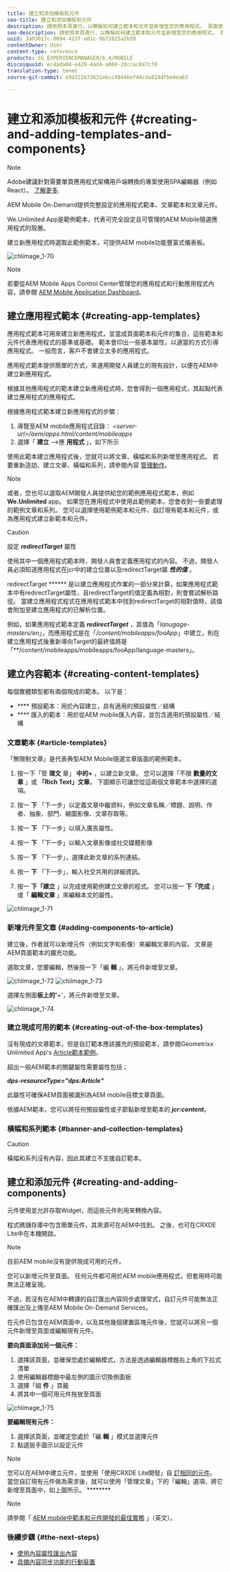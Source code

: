 ```yaml
---
title: 建立和添加模板和元件
seo-title: 建立和添加模板和元件
description: 請依照本頁進行，以瞭解如何建立範本和元件並新增至您的應用程式。 頁面使用Geometrixx Unlimited App作為包含範例應用程式範本和頁面範本的應用程式。
seo-description: 請依照本頁進行，以瞭解如何建立範本和元件並新增至您的應用程式。 頁面使用Geometrixx Unlimited App作為包含範例應用程式範本和頁面範本的應用程式。
uuid: 3a93017c-8094-413f-a01c-9b72025a2b20
contentOwner: User
content-type: reference
products: SG_EXPERIENCEMANAGER/6.4/MOBILE
discoiquuid: ec4ada04-e429-4ad4-a060-2dccac847cf0
translation-type: tm+mt
source-git-commit: e9a322b73631e6cc48446ef44cda824dfbe4ea63

---
```



# 建立和添加模板和元件 {#creating-and-adding-templates-and-components}

>[!NOTE]
>
>Adobe建議針對需要單頁應用程式架構用戶端轉換的專案使用SPA編輯器（例如React）。 [了解更多](/help/sites-developing/spa-overview.md).

AEM Mobile On-Demand提供完整設定的應用程式範本、文章範本和文章元件。

We.Unlimited App是範例範本，代表可完全設定且可管理的AEM Mobile隨選應用程式的殼層。

建立新應用程式時選取此範例範本，可提供AEM mobile功能豐富式儀表板。

![chlimage_1-70](assets/chlimage_1-70.png)

>[!NOTE]
>
>若要從AEM Mobile Apps Control Center管理您的應用程式和行動應用程式內容，請參閱 [AEM Mobile Application Dashboard](/help/mobile/mobile-apps-ondemand-application-dashboard.md)。

## 建立應用程式範本 {#creating-app-templates}

應用程式範本可用來建立新應用程式，並當成頁面範本和元件的集合，這些範本和元件代表應用程式的基準或基礎。 範本會印出一些基本屬性，以適當的方式引導應用程式。 一般而言，客戶不會建立太多的應用程式。

應用程式範本提供簡單的方式，來運用開發人員建立的現有設計，以便在AEM中建立新應用程式。

根據其他應用程式的範本建立新應用程式時，您會得到一個應用程式，其起點代表建立應用程式的應用程式。

根據應用程式範本建立新應用程式的步驟：

1. 導覽至AEM mobile應用程式目錄： *&lt;server-url>/aem/apps.html/content/mobileapps*
1. 選擇「 **建立** —>應 **用程式** 」，如下所示

使用此範本建立應用程式後，您就可以將文章、橫幅和系列新增至應用程式。 若要重新造訪、建立文章、橫幅和系列，請參閱內容 [管理動作](/help/mobile/mobile-apps-ondemand-manage-content-ondemand.md)。

>[!NOTE]
>
>或者，您也可以選取AEM開發人員提供給您的範例應用程式範本，例如 **We.Unlimited** app。 如果您在應用程式中使用此範例範本，您會收到一些要處理的範例文章和系列。 您可以選擇使用範例範本和元件、自訂現有範本和元件，或為應用程式建立新範本和元件。

>[!CAUTION]
>
>設定 ***redirectTarget*** 屬性
>
>使用其中一個應用程式範本時，開發人員會定義應用程式的內容。 不過，開發人員必須知道應用程式在jcr中的建立位置以及redirectTarget屬 ***性的值*** 。
>
>redirectTarget ****** 是以建立應用程式作業的一部分來計算，如果應用程式範本中有redirectTarget屬性，且redirectTarget的值定義為相對，則會嘗試解析路徑。 當建立應用程式程式在應用程式範本中找到redirectTarget的相對值時，該值會附加至建立應用程式的已解析位置。
>
>例如，如果應用程式範本定義 ***redirectTarget*** ，其值為「*lanugage-masters/en*」，而應用程式是在「*/content/mobileapps/fooApp*」中建立，則在建立應用程式後重新導向Target的最終值將是「**/content/mobileapps/mobileapps/fooApp/language-masters」。


## 建立內容範本 {#creating-content-templates}

每個實體類型都有兩個現成的範本。 以下是：

* **** 預設範本：用於內容建立，具有適用的預設屬性／結構
* **** 匯入的範本：用於從AEM mobile匯入內容，並包含適用的預設屬性／結構

### 文章範本 {#article-templates}

「無限制文章」是代表典型AEM Mobile隨選文章版面的範例範本。

1. 按一下「管 **理文** 章」 **中的+** ，以建立新文章。 您可以選擇「不限 **數量的文章** 」或 **「Rich Text」文章**。 下圖顯示可讓您從這兩個文章範本中選擇的選項。

1. 按一 **下** 「下一步」以定義文章中繼資料，例如文章名稱／標題、說明、作者、抽象、部門、縮圖影像、文章存取等。
1. 按一 **下** 「下一步」以填入廣告屬性。
1. 按一 **下** 「下一步」以輸入文章影像或社交媒體影像
1. 按一 **下** 「下一步」，選擇此新文章的系列連結。
1. 按一 **下** 「下一步」，輸入社交共用的詳細資訊。
1. 按一 **下「建立** 」以完成使用範例建立文章的程式。 您可以按一 **下「完成** 」或「 **編輯文章** 」來編輯本文的屬性。

![chlimage_1-71](assets/chlimage_1-71.png)

### 新增元件至文章 {#adding-components-to-article}

建立後，作者就可以新增元件（例如文字和影像）來編輯文章的內容。 文章是AEM頁面範本的擴充功能。

選取文章，您要編輯，然後按一下「編 **輯** 」，將元件新增至文章。

![chlimage_1-72](assets/chlimage_1-72.png) ![chlimage_1-73](assets/chlimage_1-73.png)

選擇左側面&#x200B;**板上的&#39;**+&#39;，將元件新增至文章。

![chlimage_1-74](assets/chlimage_1-74.png)

### 建立現成可用的範本 {#creating-out-of-the-box-templates}

沒有現成的文章範本，但是自訂範本應該擴充的預設範本，請參閱Geometrixx Unlimited App&#39;s [Article範本範例](http://localhost:4502/crx/de/index.jsp#/apps/geometrixx-unlimited-app/templates/article)。

超出一般AEM範本的關鍵屬性需要屬性包括；

***dps-resourceType=&quot;dps:Article&quot;***

此屬性可確保AEM頁面被識別為AEM mobile目標文章頁面。

依據AEM範本，您可以將任何預設屬性或子節點新增至範本的 ***jcr:content***。

### 橫幅和系列範本 {#banner-and-collection-templates}

>[!CAUTION]
>
>橫幅和系列沒有內容，因此其建立不支援自訂範本。

## 建立和添加元件 {#creating-and-adding-components}

元件使用並允許存取Widget，而這些元件則用來轉換內容。

程式碼儲存庫中包含簡單元件，其來源可在AEM中找到。 之後，也可在CRXDE Lite中在本機開啟。

>[!NOTE]
>
>目前AEM mobile沒有提供現成可用的元件。


您可以新增元件至頁面。 任何元件都可用於AEM mobile應用程式，但套用時可能無法正確呈現。

不過，若沒有在AEM中轉譯的自訂匯出內容同步處理常式，自訂元件可能無法正確匯出及上傳至AEM Mobile On-Demand Services。

在元件已包含在AEM頁面中，以及其他幾個建置區塊元件後，您就可以將另一個元件新增至頁面或編輯現有元件。

**要向頁面添加另一個元件：**

1. 選擇該頁面，並確保您處於編輯模式，方法是透過編輯器標題右上角的下拉式清單
1. 使用編輯器標題中最左側的圖示切換側面板
1. 選擇「組 **件** 」頁籤
1. 將其中一個可用元件拖放至頁面

![chlimage_1-75](assets/chlimage_1-75.png)

**要編輯現有元件：**

1. 選擇該頁面，並確定您處於「編 **輯** 」模式並選擇元件
1. 點選扳手圖示以設定元件

>[!NOTE]
>
>您可以在AEM中建立元件，並使用「使用CRXDE Lite開發」自 [訂相同的元件](/help/sites-developing/developing-with-crxde-lite.md)。 當您自訂現有元件做為需求後，就可以使用「管理文章」下的「編輯」選項，將它新增至頁面中，如上圖所示。 ********

>[!NOTE]
>
>請參閱「 [AEM mobile中範本和元件開發的最佳實務](/help/mobile/best-practices-aem-mobile.md) 」（英文）。

### 後續步驟 {#the-next-steps}

* [使用內容屬性匯出內容](/help/mobile/on-demand-content-properties-exporting.md)
* [具備內容同步功能的行動裝置](/help/mobile/mobile-ondemand-contentsync.md)